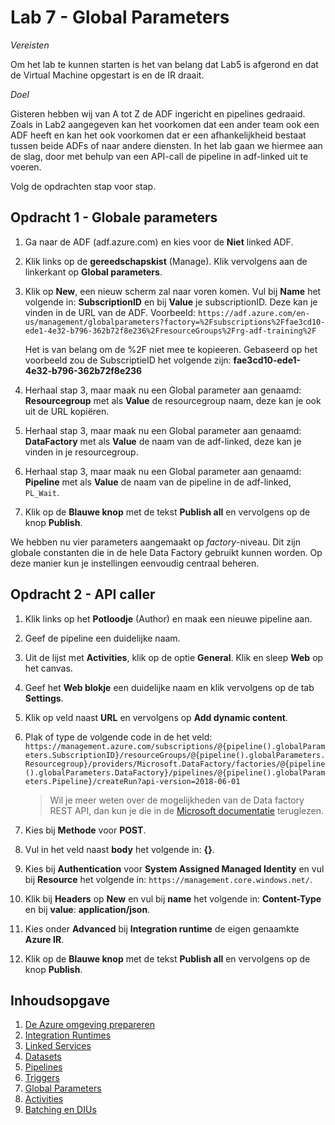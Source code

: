 # Lab 7 - Global Parameters

*Vereisten*

Om het lab te kunnen starten is het van belang dat Lab5 is afgerond en dat de Virtual Machine opgestart is en de IR draait.

*Doel*

Gisteren hebben wij van A tot Z de ADF ingericht en pipelines gedraaid. Zoals in Lab2 aangegeven kan het voorkomen dat een ander team ook een ADF heeft en kan het ook voorkomen dat er een afhankelijkheid bestaat tussen beide ADFs of naar andere diensten.  In het lab gaan we hiermee aan de slag, door met behulp van een API-call de pipeline in adf-linked uit te voeren.

Volg de opdrachten stap voor stap.

## Opdracht 1 - Globale parameters

1. Ga naar de ADF (adf.azure.com) en kies voor de **Niet** linked ADF.

2. Klik links op de **gereedschapskist** (Manage). Klik vervolgens aan de linkerkant op **Global parameters**. 

3. Klik op **New**, een nieuw scherm zal naar voren komen. Vul bij **Name** het volgende in: **SubscriptionID** en bij **Value** je subscriptionID. Deze kan je vinden in de URL van de ADF. 
   Voorbeeld: `https://adf.azure.com/en-us/management/globalparameters?factory=%2Fsubscriptions%2Ffae3cd10-ede1-4e32-b796-362b72f8e236%2FresourceGroups%2Frg-adf-training%2F`

   Het is van belang om de %2F niet mee te kopieeren. Gebaseerd op het voorbeeld zou de SubscriptieID het volgende zijn: **fae3cd10-ede1-4e32-b796-362b72f8e236**

4. Herhaal stap 3, maar maak nu een Global parameter aan genaamd: **Resourcegroup** met als **Value** de resourcegroup naam, deze kan je ook uit de URL kopiëren. 

5. Herhaal stap 3, maar maak nu een Global parameter aan genaamd: **DataFactory** met als **Value** de naam van de adf-linked, deze kan je vinden in je resourcegroup.

6. Herhaal stap 3, maar maak nu een Global parameter aan genaamd: **Pipeline** met als **Value** de naam van de pipeline in de adf-linked, `PL_Wait`.

7. Klik op de **Blauwe knop** met de tekst **Publish all** en vervolgens op de knop **Publish**.

We hebben nu vier parameters aangemaakt op *factory*-niveau. Dit zijn globale constanten die in de hele Data Factory gebruikt kunnen worden. Op deze manier kun je instellingen eenvoudig centraal beheren.

## Opdracht 2 - API caller

1. Klik links op het **Potloodje** (Author) en maak een nieuwe pipeline aan.

2. Geef de pipeline een duidelijke naam.

3. Uit de lijst met **Activities**, klik op de optie **General**. Klik en sleep **Web** op het canvas.

4. Geef het **Web blokje** een duidelijke naam en klik vervolgens op de tab **Settings**.

5. Klik op veld naast **URL** en vervolgens op **Add dynamic content**.

6. Plak of type de volgende code in de het veld:
   `https://management.azure.com/subscriptions/@{pipeline().globalParameters.SubscriptionID}/resourceGroups/@{pipeline().globalParameters.Resourcegroup}/providers/Microsoft.DataFactory/factories/@{pipeline().globalParameters.DataFactory}/pipelines/@{pipeline().globalParameters.Pipeline}/createRun?api-version=2018-06-01`

   > Wil je meer weten over de mogelijkheden van de Data factory REST API, dan kun je die in de [Microsoft documentatie](https://docs.microsoft.com/nl-nl/rest/api/datafactory/pipelines) teruglezen.

7. Kies bij **Methode** voor **POST**.

8. Vul in het veld naast **body** het volgende in: **{}**.

9. Kies bij **Authentication** voor **System Assigned Managed Identity** en vul bij **Resource** het volgende in: `https://management.core.windows.net/`.

10. Klik bij **Headers** op **New** en vul bij **name** het volgende in: **Content-Type** en bij **value**: **application/json**.

11. Kies onder **Advanced** bij **Integration runtime** de eigen genaamkte **Azure IR**.


12. Klik op de **Blauwe knop** met de tekst **Publish all** en vervolgens op de knop **Publish**.

## Inhoudsopgave

1. [De Azure omgeving prepareren](../Lab1/LabInstructions1.md)
2. [Integration Runtimes](../Lab2/LabInstructions2.md)
3. [Linked Services](../Lab3/LabInstructions3.md)
4. [Datasets](../Lab4/LabInstructions4.md)
5. [Pipelines](../Lab5/LabInstructions5.md)
6. [Triggers](../Lab6/LabInstructions6.md)
7. [Global Parameters](../Lab7/LabInstructions7.md)
8. [Activities](../Lab8/LabInstructions8.md)
9. [Batching en DIUs](../Lab9/LabInstructions9.md)
